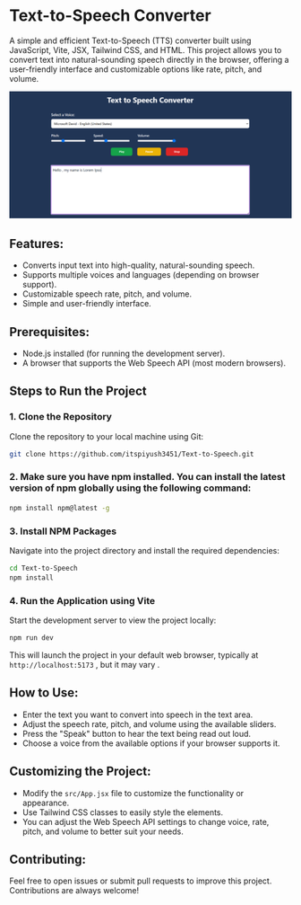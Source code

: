 # Text-to-Speech Converter

A simple and efficient Text-to-Speech (TTS) converter built using JavaScript, Vite, JSX, Tailwind CSS, and HTML. This project allows you to convert text into natural-sounding speech directly in the browser, offering a user-friendly interface and customizable options like rate, pitch, and volume.

![Alt](DashBoard.png)

## Features:
- Converts input text into high-quality, natural-sounding speech.
- Supports multiple voices and languages (depending on browser support).
- Customizable speech rate, pitch, and volume.
- Simple and user-friendly interface.

## Prerequisites:
- Node.js installed (for running the development server).
- A browser that supports the Web Speech API (most modern browsers).

## Steps to Run the Project

### 1. Clone the Repository
Clone the repository to your local machine using Git:
```bash
git clone https://github.com/itspiyush3451/Text-to-Speech.git
```

### 2. Make sure you have npm installed. You can install the latest version of npm globally using the following command:
```bash
npm install npm@latest -g
```

### 3. Install NPM Packages
Navigate into the project directory and install the required dependencies:
```bash
cd Text-to-Speech
npm install
```

### 4. Run the Application using Vite
Start the development server to view the project locally:
```bash
npm run dev
```
This will launch the project in your default web browser, typically at `http://localhost:5173` , but it may vary .

## How to Use:
- Enter the text you want to convert into speech in the text area.
- Adjust the speech rate, pitch, and volume using the available sliders.
- Press the "Speak" button to hear the text being read out loud.
- Choose a voice from the available options if your browser supports it.

## Customizing the Project:
- Modify the `src/App.jsx` file to customize the functionality or appearance.
- Use Tailwind CSS classes to easily style the elements.
- You can adjust the Web Speech API settings to change voice, rate, pitch, and volume to better suit your needs.

## Contributing:
Feel free to open issues or submit pull requests to improve this project. Contributions are always welcome!
